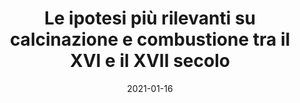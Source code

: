 ---
categories: scienze-naturali
date: '2021-01-16'
description: Le ipotesi più rilevanti sulla calcinazione e la combustione fatte tra
  il sedicesimo e il diciassettesimo secolo.
externalUrl: https://bortox.it/Compiti-scolastici/appunti/2021/01/16/Ipotesi-calcinazione-combustione.html
lss: nascita-della-chimica-moderna
tags: flogisto stahl boyle settecento ipotesi
title: Le ipotesi più rilevanti su calcinazione e combustione tra il XVI e il XVII
  secolo
type: redirect
target: https://bortox.it/Compiti-scolastici/appunti/2021/01/16/Ipotesi-calcinazione-combustione.html
---